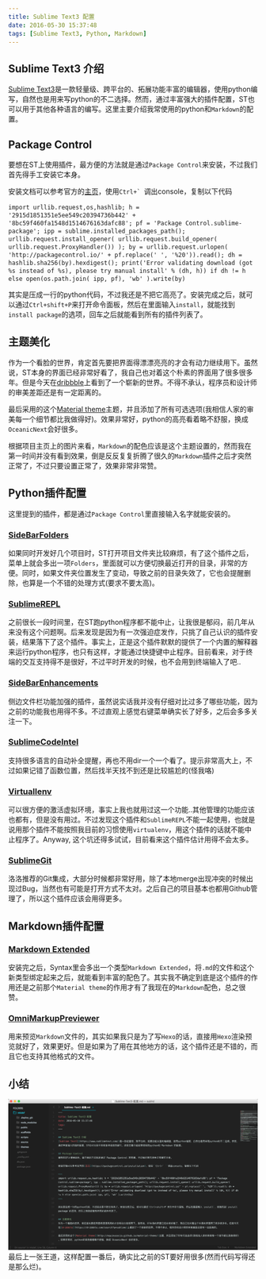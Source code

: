 ```yaml
---
title: Sublime Text3 配置
date: 2016-05-30 15:37:48
tags: [Sublime Text3, Python, Markdown]
---
```


## Sublime Text3 介绍
[Sublime Text3](https://www.sublimetext.com/)是一款轻量级、跨平台的、拓展功能丰富的编辑器，使用python编写，自然也是用来写python的不二选择。然而，通过丰富强大的插件配置，ST也可以用于其他各种语言的编写。这里主要介绍我常使用的python和`Markdown`的配置。

## Package Control
要想在ST上使用插件，最方便的方法就是通过`Package Control`来安装，不过我们首先得手工安装它本身。

安装文档可以参考官方的[主页](https://packagecontrol.io/installation)，使用``Ctrl+` ``调出console，复制以下代码

~~~
import urllib.request,os,hashlib; h = '2915d1851351e5ee549c20394736b442' + '8bc59f460fa1548d1514676163dafc88'; pf = 'Package Control.sublime-package'; ipp = sublime.installed_packages_path(); urllib.request.install_opener( urllib.request.build_opener( urllib.request.ProxyHandler()) ); by = urllib.request.urlopen( 'http://packagecontrol.io/' + pf.replace(' ', '%20')).read(); dh = hashlib.sha256(by).hexdigest(); print('Error validating download (got %s instead of %s), please try manual install' % (dh, h)) if dh != h else open(os.path.join( ipp, pf), 'wb' ).write(by)
~~~

其实是压成一行的python代码，不过我还是不把它高亮了。安装完成之后，就可以通过`Ctrl+shift+P`来打开命令面板，然后在里面输入`install`，就能找到`install package`的选项，回车之后就能看到所有的插件列表了。

## 主题美化
作为一个看脸的世界，肯定首先要把界面得漂漂亮亮的才会有动力继续用下。虽然说，ST本身的界面已经非常好看了，我自己也对着这个朴素的界面用了很多很多年。但是今天在[dribbble](https://dribbble.com/search?q=sublime)上看到了一个崭新的世界。不得不承认，程序员和设计师的审美差距还是有一定距离的。

最后采用的这个[Material theme](http://equinusocio.github.io/material-theme/)主题，并且添加了所有可选选项(我相信人家的审美每一个细节都比我做得好)。效果非常好，python的高亮看着略不舒服，换成`OceanicNext`会好很多。

根据项目主页上的图片来看，`Markdown`的配色应该是这个主题设置的，然而我在第一时间并没有看到效果，倒是反反复复折腾了很久的`Markdown`插件之后才突然正常了，不过只要设置正常了，效果非常非常赞。

## Python插件配置

这里提到的插件，都是通过`Package Control`里直接输入名字就能安装的。

### [SideBarFolders](https://github.com/titoBouzout/SideBarFolders)
如果同时开发好几个项目时，ST打开项目文件夹比较麻烦，有了这个插件之后，菜单上就会多出一项`Folders`，里面就可以方便切换最近打开的目录，非常的方便。同时，如果文件夹位置发生了变动，导致之前的目录失效了，它也会提醒删除，也算是一个不错的处理方式(要求不要太高)。

### [SublimeREPL](https://github.com/wuub/SublimeREPL)
之前很长一段时间里，在ST跑python程序都不能中止，让我很是郁闷，前几年从来没有这个问题啊。后来发现是因为有一次强迫症发作，只挑了自己认识的插件安装，结果落下了这个插件。事实上，正是这个插件默默的提供了一个内置的解释器来运行python程序，也只有这样，才能通过快捷键中止程序。目前看来，对于终端的交互支持得不是很好，不过平时开发的时候，也不会用到终端输入了吧..

### [SideBarEnhancements](https://github.com/titoBouzout/SideBarEnhancements)
侧边文件栏功能加强的插件，虽然说实话我并没有仔细对比过多了哪些功能，因为之前的功能我也用得不多。不过直观上感觉右键菜单确实长了好多，之后会多多关注一下。

### [SublimeCodeIntel](https://github.com/SublimeCodeIntel/SublimeCodeIntel)
支持很多语言的自动补全提醒，再也不用dir一个一个看了。提示非常高大上，不过如果记错了函数位置，然后找半天找不到还是比较尴尬的(怪我咯)

### [Virtuallenv](https://github.com/AdrianLC/sublime-text-virtualenv)
可以很方便的激活虚拟环境，事实上我也就用过这一个功能..其他管理的功能应该也都有，但是没有用过。不过发现这个插件和`SublimeREPL`不能一起使用，也就是说用那个插件不能按照我目前的习惯使用`virtualenv`，用这个插件的话就不能中止程序了。Anyway, 这个坑还得多试试，目前看来这个插件估计用得不会太多。

### [SublimeGit](https://github.com/SublimeGit/SublimeGit)
洛洛推荐的Git集成，大部分时候都非常好用，除了本地merge出现冲突的时候出现过Bug，当然也有可能是打开方式不太对。之后自己的项目基本也都用Github管理了，所以这个插件应该会用得更多。

## Markdown插件配置
### [Markdown Extended](https://github.com/jonschlinkert/sublime-markdown-extended)
安装完之后，Syntax里会多出一个类型`Markdown Extended`，将`.md`的文件和这个新类型绑定起来之后，就能看到丰富的配色了。其实我不确定到底是这个插件的作用还是之前那个`Material theme`的作用才有了我现在的`Markdown`配色，总之很赞。

### [OmniMarkupPreviewer](https://github.com/timonwong/OmniMarkupPreviewer)
用来预览`Markdown`文件的，其实如果我只是为了写`Hexo`的话，直接用`Hexo`渲染预览就好了，效果更好。但是如果为了用在其他地方的话，这个插件还是不错的，而且它也支持其他格式的文件。

## 小结
![](/uploads/ST3.png)
最后上一张王道，这样配置一番后，确实比之前的ST要好用很多(然而代码写得还是那么烂)。




